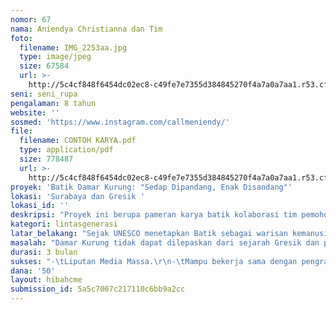 ```yaml
---
nomor: 67
nama: Aniendya Christianna dan Tim
foto:
  filename: IMG_2253aa.jpg
  type: image/jpeg
  size: 67584
  url: >-
    http://5c4cf848f6454dc02ec8-c49fe7e7355d384845270f4a7a0a7aa1.r53.cf2.rackcdn.com/a5fcd8de-f63d-448c-8eee-64d965ab18e8/IMG_2253aa.jpg
seni: seni_rupa
pengalaman: 8 tahun
website: ''
sosmed: 'https://www.instagram.com/callmeniendy/'
file:
  filename: CONTOH KARYA.pdf
  type: application/pdf
  size: 778487
  url: >-
    http://5c4cf848f6454dc02ec8-c49fe7e7355d384845270f4a7a0a7aa1.r53.cf2.rackcdn.com/9a8af12f-6b84-48c3-a992-19e7de727e90/CONTOH%20KARYA.pdf
proyek: 'Batik Damar Kurung: "Sedap Dipandang, Enak Disandang"'
lokasi: 'Surabaya dan Gresik '
lokasi_id: ''
deskripsi: "Proyek ini berupa pameran karya batik kolaborasi tim pemohon dan pengrajin batik lokal. Pameran karya batik tidak hanya didisplay tapi juga akan diparadekan dalam fashion show, bekerja sama dengan komunitas pelestari Damar Kurung, model dan stylish professional. Diadakan pada Bulan Mei 2018 di Kampung Kemasan: Kampung dengan arsitektur perpaduan Kolonial dan Tiongkok. Dikerjakan secara gotong royong oleh tim pemohon (dosen Univ. Kr. Petra Mata Kuliah Art and Craft dan Fashion Design), pengrajin batik lokal, Komunitas pelestari Damar Kurung, warga Kampung Kemasan Gresik dan mahasiswa. Masyarakat pada umumnya berpersepsi bahwa seni hanyalah konsumsi kalangan tertentu dalam galeri tertutup. Kampung menjadi pilihan lokasi yang tepat dengan pertimbangan seluruh masyarakat dari berbagai kalangan dapat menikmati rangkaian proyek ini. Catwalk di jalanan kampung juga menjadi adalah hal yang unik dan segar bagi masyarakat. \r\nTimeline Proyek:\r\nMaret-April 2018\t\t: Tim pemohon mengerjakan motif batik berdasarkan ragam hias Damar Kurung bekerja sama dengan pengrajin batik di Gresik.\r\nApril-Mei 2018\t\t: Tim pemohon dengan pengrajin batik dan komunitas pelestari Damar Kurung di Gresik bekerja sama untuk mempersiapkan pameran dan parade fashion show di Kampung Kemasan. \r\nMei 2018\t\t\t: Publikasi dan pelaksanaan kegiatan\r\n"
kategori: lintasgenerasi
latar_belakang: "Sejak UNESCO menetapkan Batik sebagai warisan kemanusiaan untuk budaya lisan dan non-bendawi pada Bulan Oktober 8 tahun yang lalu, banyak wilayah di Indonesia telah berupaya mengeksplorasi keunikannya sebagai inspirasi motif batik khas wilayahnya. Demikian pula dengan Gresik, salah satu kawasan pesisir dan pusat industri di Provinsi Jawa Timur. Kondisi sosial-ekonomi masyarakat yang didominasi perindustrian, secara perlahan telah mengikis ciri khas budaya khas Gresik. \r\nGresik memiliki tradisi khas yang dapat menjadi sumber inspirasi motif Batik, yakni Damar Kurung. Damar Kurung merupakan budaya lentera khas Gresik yang kini mulai memudar karena fungsinya tak lagi relevan dengan zaman. Damar Kurung pada mulanya merupakan lentera yang dinyalakan sepanjang bulan puasa untuk menyambut Hari Raya Idul Fitri. Lentera ini digunakan sebagai penanda bagi masyarakat yang menunaikan ibadah puasa untuk melaksanakan sholat tarawih berjamaah. Terdapat ragam hias yang khas pada kertas pembungkus lentera yang menggambarkan situasi sosial-ekonomi-kultur masyarakat Gresik. Digambarkan secara unik, dekoratif, naïf, 2 dimensi, tanpa perspektif, layaknya relief candi. \r\nSriati Masmundari (1909-2015) adalah satu-satunya seniman perempuan Gresik yang konsisten mengembangkan dan melestarikan Damar Kurung dengan teknik dan gaya gambar yang khas. Masmundari meninggal dunia pada tahun 2015 di usia lebih dari seabad, sepeninggalnya Damar Kurung diujung kepunahan.\r\n"
masalah: "Damar Kurung tidak dapat dilepaskan dari sejarah Gresik dan pemikiran seniman perempuan bernama Masmundari. Sepeninggalnya berbagai masalah bermunculan:\r\n1. Sejak Masmundari meninggal pada tahun 2015, keluarga tidak ada yang melanjutkan perjuangan pelestariannya. Beberapa karya dijual dengan bebas dan minim pertimbangan, dengan dalih untuk memenuhi kebutuhan ekonomi keluarga. Sehingga dokumentasi dan pelacakan karya Masmundari sulit dilakukan. \r\n2. Penelitian tentang Damar Kurung telah banyak dilakukan tetapi sebatas kronologi sejarahnya. Belum banyak yang membahas tentang ideolog di balik karya Masmundari. Pemohon pernah melakukan sebuah penelitian bertajuk ‘The Representation of Javanese Women in Damar Kurung Painting’, menjelaskan tentang posisi penting perempuan dalam dunia kosmos Jawa. Informasi tentang hal ini masih tergolong sedikit. Kearifan lokal Damar Kurung perlahan dapat punah jika tidak diwujudkan dalam suatu pembelajaran yang relevan dengan generasi masa kini.\r\n3. Generasi muda memandang Damar Kurung sebagai artefak masa lampau yang patut dilestarikan (saja). Proyek ini diharapkan menjadi jembatan generasi tua (yang diwakilkan keluarga Masmundari dan pengrajin batik)  dengan generasi muda (komunitas dan mahasiswa) untuk bersama-sama melestarikan Damar Kurung.\r\n4. Batik khas Gresik yang dikenal terbatas pada batik sisik bandeng. Warna dan komposisinya cenderung cocok dikenakan untuk generasi tua. Faktor inilah yang menyebabkan generasi muda Gresik enggan mengenakan batik khas Gresik"
durasi: 3 bulan
sukses: "-\tLiputan Media Massa.\r\n-\tMampu bekerja sama dengan pengrajin batik lokal.\r\n-\tMampu mendorong dan bekerja sama dengan kontributor pameran yang beragam (generasi tua dan muda).\r\n-\tMampu menarik penonton yang beragam (generasi tua dan muda).\r\n-\tMemperkaya produk turunan yang terinspirasi dari ragam hias Damar Kurung \r\n-\tMenawarkan alternatif motif batik khas Gresik.\r\n-\tMenawarkan sudut pandang yang baru dalam pelestarian Damar Kurung yang tidak terbatas berbentuk lentera saja."
dana: '50'
layout: hibahcme
submission_id: 5a5c7007c217110c6bb9a2cc
---
```

